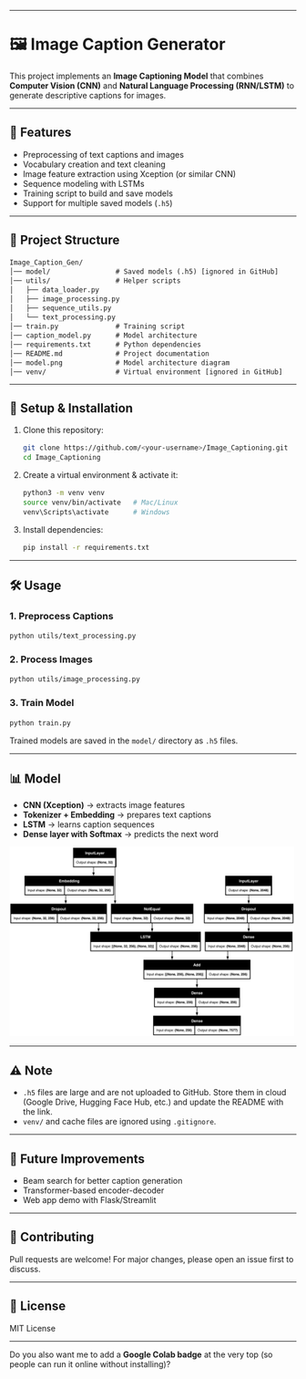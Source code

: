 
---

# 🖼️ Image Caption Generator

This project implements an **Image Captioning Model** that combines **Computer Vision (CNN)** and **Natural Language Processing (RNN/LSTM)** to generate descriptive captions for images.

---

## 📌 Features

* Preprocessing of text captions and images
* Vocabulary creation and text cleaning
* Image feature extraction using Xception (or similar CNN)
* Sequence modeling with LSTMs
* Training script to build and save models
* Support for multiple saved models (`.h5`)

---

## 📂 Project Structure

```
Image_Caption_Gen/
│── model/                # Saved models (.h5) [ignored in GitHub]
│── utils/                # Helper scripts
│   ├── data_loader.py
│   ├── image_processing.py
│   ├── sequence_utils.py
│   └── text_processing.py
│── train.py              # Training script
│── caption_model.py      # Model architecture
│── requirements.txt      # Python dependencies
│── README.md             # Project documentation
│── model.png             # Model architecture diagram
│── venv/                 # Virtual environment [ignored in GitHub]
```

---

## 🚀 Setup & Installation

1. Clone this repository:

   ```bash
   git clone https://github.com/<your-username>/Image_Captioning.git
   cd Image_Captioning
   ```

2. Create a virtual environment & activate it:

   ```bash
   python3 -m venv venv
   source venv/bin/activate   # Mac/Linux
   venv\Scripts\activate      # Windows
   ```

3. Install dependencies:

   ```bash
   pip install -r requirements.txt
   ```

---

## 🛠️ Usage

### 1. Preprocess Captions

```bash
python utils/text_processing.py
```

### 2. Process Images

```bash
python utils/image_processing.py
```

### 3. Train Model

```bash
python train.py
```

Trained models are saved in the `model/` directory as `.h5` files.

---

## 📊 Model

* **CNN (Xception)** → extracts image features
* **Tokenizer + Embedding** → prepares text captions
* **LSTM** → learns caption sequences
* **Dense layer with Softmax** → predicts the next word

<img src="model.png" alt="Model Architecture" width="500"/>

---

## ⚠️ Note

* `.h5` files are large and are not uploaded to GitHub. Store them in cloud (Google Drive, Hugging Face Hub, etc.) and update the README with the link.
* `venv/` and cache files are ignored using `.gitignore`.

---

## 📌 Future Improvements

* Beam search for better caption generation
* Transformer-based encoder-decoder
* Web app demo with Flask/Streamlit

---

## 🤝 Contributing

Pull requests are welcome! For major changes, please open an issue first to discuss.

---

## 📜 License

MIT License

---

Do you also want me to add a **Google Colab badge** at the very top (so people can run it online without installing)?
